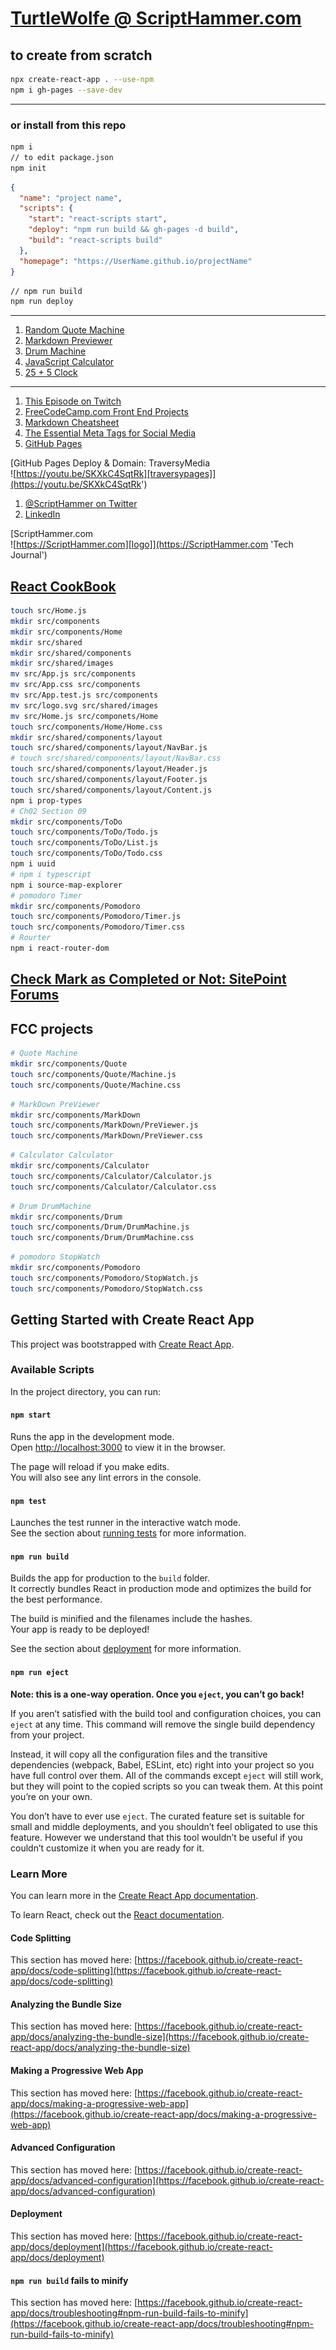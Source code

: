# [TurtleWolfe @ ScriptHammer.com](https://turtlewolfe.com/ 'Custom Apps for Small Companies')

## to create from scratch

```bash
npx create-react-app . --use-npm
npm i gh-pages --save-dev
```

---

### or install from this repo

```bash
npm i
// to edit package.json
npm init
```

```json
{
  "name": "project name",
  "scripts": {
    "start": "react-scripts start",
    "deploy": "npm run build && gh-pages -d build",
    "build": "react-scripts build"
  },
  "homepage": "https://UserName.github.io/projectName"
}
```

```bash
// npm run build
npm run deploy
```

---

1. [Random Quote Machine](https://www.freecodecamp.org/learn/front-end-libraries/front-end-libraries-projects/build-a-random-quote-machine 'Random Quote Machine')
1. [Markdown Previewer](https://www.freecodecamp.org/learn/front-end-libraries/front-end-libraries-projects/build-a-markdown-previewer 'Markdown Previewer')
1. [Drum Machine](https://www.freecodecamp.org/learn/front-end-libraries/front-end-libraries-projects/build-a-drum-machine 'Drum Machine')
1. [JavaScript Calculator](https://www.freecodecamp.org/learn/front-end-libraries/front-end-libraries-projects/build-a-javascript-calculator 'JavaScript Calculator')
1. [25 + 5 Clock](https://www.freecodecamp.org/learn/front-end-libraries/front-end-libraries-projects/build-a-25--5-clock '25 + 5 Clock')
   <!-- 1. [I'm an inline-style link with title](https://www.google.com "Google's Homepage") -->
   <!-- 1. [I'm an inline-style link with title](https://www.google.com "Google's Homepage") -->
   <!-- 1. [I'm an inline-style link with title](https://www.google.com "Google's Homepage") -->
   <!-- 1. [I'm an inline-style link with title](https://www.google.com "Google's Homepage") -->

---

1. [This Episode on Twitch](https://www.twitch.tv/videos/836894977 'This Episode of The Code Must Go On, I build a template for my freeCodeCamp projects, with FontAwesome & Analytics')
1. [FreeCodeCamp.com Front End Projects](https://www.freecodecamp.org/learn/front-end-libraries/front-end-libraries-projects "Introduction to the Front End Libraries ProjectsIt's now time to test out the frontend skills learned. This will help to bolster your skills, so don't hesitate to showcase your frontend skills in these projects. In this section you will complete the following projects with Bootstrap, jQuery, Sass, React and Redux:")
1. [Markdown Cheatsheet](https://github.com/adam-p/markdown-here/wiki/Markdown-Cheatsheet#links 'Markdown Cheatsheet')
1. [The Essential Meta Tags for Social Media](https://css-tricks.com/essential-meta-tags-social-media/ 'These days, almost every website encourages visitors to share its pages on social media. We’ve all seen the ubiquitous Facebook and Twitter icons, among others, just begging to be clicked. This comes as no surprise as sharing via social media, the internet incarnation of word-of-mouth, is one of the most effective ways for businesses and individuals to gain awareness. ')
1. [GitHub Pages](https://youtu.be/SKXkC4SqtRk 'GitHub Pages Deploy & Domain')

[GitHub Pages Deploy & Domain: TraversyMedia  
![https://youtu.be/SKXkC4SqtRk][traversypages]](https://youtu.be/SKXkC4SqtRk')

[traversypages]: src/images/traversyPages.png 'GitHub Pages Deploy & Domain'

1. [@ScriptHammer on Twitter](https://twitter.com/ScriptHammer 'Contact me on Twitter')
1. [LinkedIn](https://www.linkedin.com/in/jonathan-pohlner-87796377/ 'FreeLance Web Developer')

[ScriptHammer.com  
![https://ScriptHammer.com][logo]](https://ScriptHammer.com 'Tech Journal')

[logo]: src/images/ScriptHammer.gif 'Tech Journal: ScriptHammer.com'

## [React CookBook](https://subscription.packtpub.com/book/web_development/9781783980727/2/ch02lvl1sec08/creating-our-first-react-component 'By Carlos Santana Roldán August 2018 Over 66 recipes that cover UI development, animations, component architecture, routing, and testing with React')

```bash
touch src/Home.js
mkdir src/components
mkdir src/components/Home
mkdir src/shared
mkdir src/shared/components
mkdir src/shared/images
mv src/App.js src/components
mv src/App.css src/components
mv src/App.test.js src/components
mv src/logo.svg src/shared/images
mv src/Home.js src/componets/Home
touch src/components/Home/Home.css
mkdir src/shared/components/layout
touch src/shared/components/layout/NavBar.js
# touch src/shared/components/layout/NavBar.css
touch src/shared/components/layout/Header.js
touch src/shared/components/layout/Footer.js
touch src/shared/components/layout/Content.js
npm i prop-types
# Ch02 Section 09
mkdir src/components/ToDo
touch src/components/ToDo/Todo.js
touch src/components/ToDo/List.js
touch src/components/ToDo/Todo.css
npm i uuid
# npm i typescript
npm i source-map-explorer
# pomodoro Timer
mkdir src/components/Pomodoro
touch src/components/Pomodoro/Timer.js
touch src/components/Pomodoro/Timer.css
# Rourter
npm i react-router-dom
```

## [Check Mark as Completed or Not: SitePoint Forums](https://www.sitepoint.com/community/t/react-cookbook-check-mark-as-completed-or-not/337875/2 'However, this way you would append the modified item to the list, not modify it in place; And either way, you’re still mutating the original item and only making a copy afterwards So try this instead:')

<!-- ```bash
npm install --save source-map-explorer
``` -->

## FCC projects

```bash
# Quote Machine
mkdir src/components/Quote
touch src/components/Quote/Machine.js
touch src/components/Quote/Machine.css
```

```bash
# MarkDown PreViewer
mkdir src/components/MarkDown
touch src/components/MarkDown/PreViewer.js
touch src/components/MarkDown/PreViewer.css
```

```bash
# Calculator Calculator
mkdir src/components/Calculator
touch src/components/Calculator/Calculator.js
touch src/components/Calculator/Calculator.css
```

```bash
# Drum DrumMachine
mkdir src/components/Drum
touch src/components/Drum/DrumMachine.js
touch src/components/Drum/DrumMachine.css
```

```bash
# pomodoro StopWatch
mkdir src/components/Pomodoro
touch src/components/Pomodoro/StopWatch.js
touch src/components/Pomodoro/StopWatch.css
```

## Getting Started with Create React App

This project was bootstrapped with [Create React App](https://github.com/facebook/create-react-app).

### Available Scripts

In the project directory, you can run:

#### `npm start`

Runs the app in the development mode.\
Open [http://localhost:3000](http://localhost:3000) to view it in the browser.

The page will reload if you make edits.\
You will also see any lint errors in the console.

#### `npm test`

Launches the test runner in the interactive watch mode.\
See the section about [running tests](https://facebook.github.io/create-react-app/docs/running-tests) for more information.

#### `npm run build`

Builds the app for production to the `build` folder.\
It correctly bundles React in production mode and optimizes the build for the best performance.

The build is minified and the filenames include the hashes.\
Your app is ready to be deployed!

See the section about [deployment](https://facebook.github.io/create-react-app/docs/deployment) for more information.

#### `npm run eject`

**Note: this is a one-way operation. Once you `eject`, you can’t go back!**

If you aren’t satisfied with the build tool and configuration choices, you can `eject` at any time. This command will remove the single build dependency from your project.

Instead, it will copy all the configuration files and the transitive dependencies (webpack, Babel, ESLint, etc) right into your project so you have full control over them. All of the commands except `eject` will still work, but they will point to the copied scripts so you can tweak them. At this point you’re on your own.

You don’t have to ever use `eject`. The curated feature set is suitable for small and middle deployments, and you shouldn’t feel obligated to use this feature. However we understand that this tool wouldn’t be useful if you couldn’t customize it when you are ready for it.

### Learn More

You can learn more in the [Create React App documentation](https://facebook.github.io/create-react-app/docs/getting-started).

To learn React, check out the [React documentation](https://reactjs.org/).

#### Code Splitting

This section has moved here: [https://facebook.github.io/create-react-app/docs/code-splitting](https://facebook.github.io/create-react-app/docs/code-splitting)

#### Analyzing the Bundle Size

This section has moved here: [https://facebook.github.io/create-react-app/docs/analyzing-the-bundle-size](https://facebook.github.io/create-react-app/docs/analyzing-the-bundle-size)

#### Making a Progressive Web App

This section has moved here: [https://facebook.github.io/create-react-app/docs/making-a-progressive-web-app](https://facebook.github.io/create-react-app/docs/making-a-progressive-web-app)

#### Advanced Configuration

This section has moved here: [https://facebook.github.io/create-react-app/docs/advanced-configuration](https://facebook.github.io/create-react-app/docs/advanced-configuration)

#### Deployment

This section has moved here: [https://facebook.github.io/create-react-app/docs/deployment](https://facebook.github.io/create-react-app/docs/deployment)

#### `npm run build` fails to minify

This section has moved here: [https://facebook.github.io/create-react-app/docs/troubleshooting#npm-run-build-fails-to-minify](https://facebook.github.io/create-react-app/docs/troubleshooting#npm-run-build-fails-to-minify)
